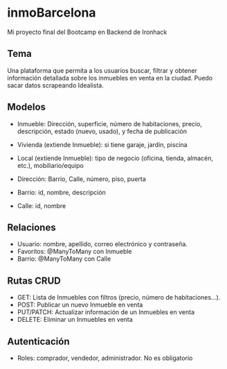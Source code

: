 # inmoBarcelona

Mi proyecto final del Bootcamp en Backend de Ironhack

## Tema

Una plataforma que permita a los usuarios buscar, filtrar y obtener información detallada sobre los inmuebles en venta en la ciudad.
Puedo sacar datos scrapeando Idealista.

## Modelos

- Inmueble: Dirección, superficie, número de habitaciones, precio, descripción, estado (nuevo, usado), y fecha de publicación
- Vivienda (extiende Inmueble): si tiene garaje, jardín, piscina
- Local (extiende Inmueble): tipo de negocio (oficina, tienda, almacén, etc.), mobiliario/equipo

- Dirección: Barrio, Calle, número, piso, puerta
- Barrio: id, nombre, descripción
- Calle: id, nombre

## Relaciones

- Usuario: nombre, apellido, correo electrónico y contraseña.
- Favoritos: @ManyToMany con Inmueble
- Barrio: @ManyToMany con Calle

## Rutas CRUD

- GET: Lista de Inmuebles con filtros (precio, número de habitaciones...).
- POST: Publicar un nuevo Inmueble en venta
- PUT/PATCH: Actualizar información de un Inmuebles en venta
- DELETE: Eliminar un Inmuebles en venta

## Autenticación

- Roles: comprador, vendedor, administrador. No es obligatorio
